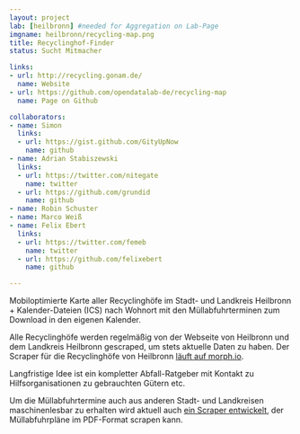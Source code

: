 ```yaml
---
layout: project
lab: [heilbronn] #needed for Aggregation on Lab-Page
imgname: heilbronn/recycling-map.png
title: Recyclinghof-Finder
status: Sucht Mitmacher

links:
- url: http://recycling.gonam.de/
  name: Website
- url: https://github.com/opendatalab-de/recycling-map
  name: Page on Github

collaborators:
- name: Simon
  links:
  - url: https://gist.github.com/GityUpNow
    name: github
- name: Adrian Stabiszewski
  links:
  - url: https://twitter.com/nitegate
    name: twitter
  - url: https://github.com/grundid
    name: github
- name: Robin Schuster
- name: Marco Weiß
- name: Felix Ebert
  links:
  - url: https://twitter.com/femeb
    name: twitter
  - url: https://github.com/felixebert
    name: github

---
```


Mobiloptimierte Karte aller Recyclinghöfe im Stadt- und Landkreis Heilbronn + Kalender-Dateien (ICS) nach Wohnort mit den Müllabfuhrterminen zum Download in den eigenen Kalender.

Alle Recyclinghöfe werden regelmäßig von der Webseite von Heilbronn und dem Landkreis Heilbronn gescraped, um stets aktuelle Daten zu haben. Der Scraper für die Recyclinghöfe von Heilbronn [läuft auf morph.io](https://morph.io/GityUpNow/heilbronn_amenityOpeningHours_scraper).

Langfristige Idee ist ein kompletter Abfall-Ratgeber mit Kontakt zu Hilfsorganisationen zu gebrauchten Gütern etc.

Um die Müllabfuhrtermine auch aus anderen Stadt- und Landkreisen maschinenlesbar zu erhalten wird aktuell auch [ein Scraper entwickelt](https://github.com/opendata-heilbronn/garbage-collection), der Müllabfuhrpläne im PDF-Format scrapen kann.
